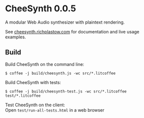 CheeSynth 0.0.5
===============

A modular Web Audio synthesizer with plaintext rendering.


See [cheesynth.richplastow.com](http://cheesynth.richplastow.com/) for 
documentation and live usage examples. 




Build
-----

Build CheeSynth on the command line:
```
$ coffee -j build/cheesynth.js -wc src/*.litcoffee
```

Build CheeSynth with tests:
```
$ coffee -j build/cheesynth-test.js -wc src/*.litcoffee test/*.litcoffee
```

Test CheeSynth on the client:  
Open `test/run-all-tests.html` in a web browser


